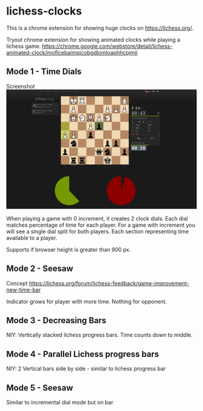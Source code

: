 # lichess-clocks
This is a chrome extension for showing huge clocks on https://lichess.org/.

Tryout chrome extension for showing animated clocks while playing a lichess game.
https://chrome.google.com/webstore/detail/lichess-animated-clock/moflcebaimpicobgdlomloaphhcpjmji

## Mode 1 - Time Dials
Screenshot
![picture](shot.png)

When playing a game with 0 increment, it creates 2 clock dials. Each dial matches percentage of time for each player.
For a game with increment you will see a single dial split for both players. Each section representing time available to a player.

Supports if browser height is greater than 900 px.

## Mode 2 - Seesaw
Concept https://lichess.org/forum/lichess-feedback/game-improvement-new-time-bar

Indicator grows for player with more time. Nothing for opponent.

## Mode 3 - Decreasing Bars

NIY: Vertically stacked lichess progress bars. Time counts down to middle.

## Mode 4 - Parallel Lichess progress bars

NIY: 2 Vertical bars side by side - similar to lichess progress bar

## Mode 5 - Seesaw

Similar to incremental dial mode but on bar
